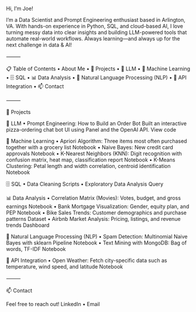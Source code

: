 Hi, I’m Joe!

I’m a Data Scientist and Prompt Engineering enthusiast based in Arlington, VA. With hands-on experience in Python, SQL, and cloud-based AI, I love turning messy data into clear insights and building LLM-powered tools that automate real-world workflows. Always learning—and always up for the next challenge in data & AI!

⸻

📋 Table of Contents
	•	About Me
	•	🚀 Projects
	•	🧠 LLM
	•	🤖 Machine Learning
	•	🗄️ SQL
	•	📊 Data Analysis
	•	💬 Natural Language Processing (NLP)
	•	🔗 API Integration
	•	📫 Contact

⸻

🚀 Projects

🧠 LLM
	•	Prompt Engineering: How to Build an Order Bot
Built an interactive pizza-ordering chat bot UI using Panel and the OpenAI API.
View code

🤖 Machine Learning
	•	Apriori Algorithm: Three items most often purchased together with a grocery list
Notebook
	•	Naive Bayes: New credit card approvals
Notebook
	•	K-Nearest Neighbors (KNN): Digit recognition with confusion matrix, heat map, classification report
Notebook
	•	K-Means Clustering: Petal length and width correlation, centroid identification
Notebook

🗄️ SQL
	•	Data Cleaning
Scripts
	•	Exploratory Data Analysis
Query

📊 Data Analysis
	•	Correlation Matrix (Movies): Votes, budget, and gross earnings
Notebook
	•	Bank Mortgage Visualization: Gender, equity plan, and PEP
Notebook
	•	Bike Sales Trends: Customer demographics and purchase patterns
Dataset
	•	Airbnb Market Analysis: Pricing, listings, and revenue trends
Dashboard

💬 Natural Language Processing (NLP)
	•	Spam Detection: Multinomial Naive Bayes with sklearn Pipeline
Notebook
	•	Text Mining with MongoDB: Bag of words, TF-IDF
Notebook

🔗 API Integration
	•	Open Weather: Fetch city-specific data such as temperature, wind speed, and latitude
Notebook

⸻

📫 Contact

Feel free to reach out!
LinkedIn • Email
  
<!--
**JoeSotomayor/JoeSotomayor** is a ✨ _special_ ✨ repository because its `README.md` (this file) appears on your GitHub profile.

Here are some ideas to get you started:

- 🔭 I’m currently working on ...
- 🌱 I’m currently learning ...
- 👯 I’m looking to collaborate on ...
- 🤔 I’m looking for help with ...
- 💬 Ask me about ...
- 📫 How to reach me: ...
- 😄 Pronouns: ...
- ⚡ Fun fact: ...
-->

